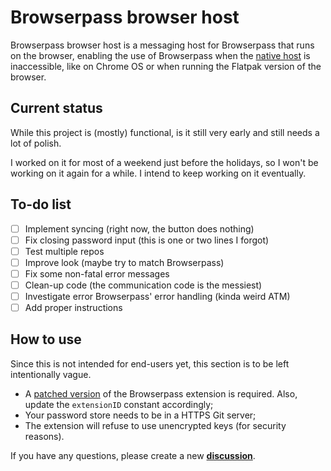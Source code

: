 # Browserpass browser host

Browserpass browser host is a messaging host for Browserpass that runs on the browser, enabling the use of Browserpass when the [native host](https://github.com/browserpass/browserpass-native) is inaccessible, like on Chrome OS or when running the Flatpak version of the browser.

## Current status

While this project is (mostly) functional, is it still very early and still needs a lot of polish.

I worked on it for most of a weekend just before the holidays, so I won't be working on it again for a while. I intend to keep working on it eventually.

## To-do list

- [ ] Implement syncing (right now, the button does nothing)
- [ ] Fix closing password input (this is one or two lines I forgot)
- [ ] Test multiple repos
- [ ] Improve look (maybe try to match Browserpass)
- [ ] Fix some non-fatal error messages
- [ ] Clean-up code (the communication code is the messiest)
- [ ] Investigate error Browserpass' error handling (kinda weird ATM)
- [ ] Add proper instructions

## How to use

Since this is not intended for end-users yet, this section is to be left intentionally vague.

- A [patched version](https://github.com/LHLaurini/browserpass-extension) of the Browserpass extension is required. Also, update the `extensionID` constant accordingly;
- Your password store needs to be in a HTTPS Git server;
- The extension will refuse to use unencrypted keys (for security reasons).

If you have any questions, please create a new **[discussion](https://github.com/LHLaurini/browserpass-browser-host/discussions/new?category=q-a)**.
